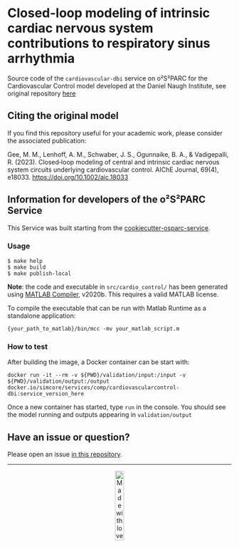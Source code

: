 # Closed-loop modeling of intrinsic cardiac nervous system contributions to respiratory sinus arrhythmia

Source code of the `cardiovascular-dbi` service on o²S²PARC for the Cardiovascular Control model developed at the Daniel Naugh Institute, see original repository [here](https://github.com/Daniel-Baugh-Institute/CardiovascularControl/tree/main/v03)

## Citing the original model
If you find this repository useful for your academic work, please consider the associated publication:

Gee, M. M., Lenhoff, A. M., Schwaber, J. S., Ogunnaike, B. A., & Vadigepalli, R. (2023). Closed‐loop modeling of central and intrinsic cardiac nervous system circuits underlying cardiovascular control. AIChE Journal, 69(4), e18033. https://doi.org/10.1002/aic.18033

## Information for developers of the o²S²PARC Service
This Service was built starting from the [cookiecutter-osparc-service](https://github.com/ITISFoundation/cookiecutter-osparc-service).
### Usage

```console
$ make help
$ make build
$ make publish-local 
```

**Note**: the code and executable in `src/cardio_control/` has been generated using [MATLAB Compiler](https://ch.mathworks.com/products/compiler.html), v2020b. This requires a valid MATLAB license. 

To compile the executable that can be run with Matlab Runtime as a standalone application:
```console
{your_path_to_matlab}/bin/mcc -mv your_matlab_script.m
```

### How to test
After building the image, a Docker container can be start with:

```
docker run -it --rm -v ${PWD}/validation/input:/input -v ${PWD}/validation/output:/output docker.io/simcore/services/comp/cardiovascularcontrol-dbi:service_version_here
```
Once a new container has started, type `run` in the console. You should see the model running and outputs appearing in `validation/output`

## Have an issue or question?
Please open an issue [in this repository](https://github.com/ITISFoundation/CardiovascularControl-DBI/issues).

---
<p align="center">
<image src="https://github.com/ITISFoundation/osparc-simcore-python-client/blob/4e8b18494f3191d55f6692a6a605818aeeb83f95/docs/_media/mwl.png" alt="Made with love at www.z43.swiss" width="20%" />
</p>
